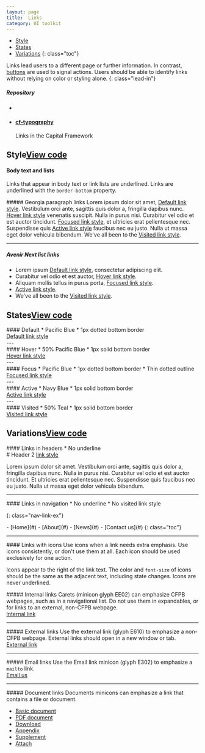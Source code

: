 ```yaml
---
layout: page
title:  Links
category: UI toolkit
---
```


- [Style](#style)
- [States](#states)
- [Variations](#variations)
{: class="toc"}

<div class="content-50 content-first">

Links lead users to a different page or further information. In contrast, <a href="/design-manual/ui-toolkit/buttons.html">buttons</a> are used to signal actions. Users should be able to identify links without relying on color or styling alone.
{: class="lead-in"}

</div>

<div class="content-50 content-last">
  <h5 class="repo-list-header">Repository</h5>
  <ul class="repo-list">
    <li>
      <span class="cf-icon cf-icon-github"></span>
    </li>
    <li>
      <a href="https://github.com/cfpb/cf-typography"><h4>cf-typography</h4></a>
      <p>Links in the Capital Framework</p>
    </li>
  </ul>
</div> 

<h2 id="style">Style<span class="cf-code-link"><a href="http://cfpb.github.io/cf-typography/docs/">View code <span class="cf-icon cf-icon-external-link"></span></a></span></h2>

<div class="content-33 content-first">

#### Body text and lists
Links that appear in body text or link lists are underlined. Links are underlined with the ```border-bottom``` property.
</div>

<div class="content-67 content-last">
##### Georgia paragraph links
Lorem ipsum dolor sit amet, <a href="#">Default link style</a>. Vestibulum orci ante, sagittis quis dolor a, fringilla dapibus nunc. <a href="#" class="hover">Hover link style</a> venenatis suscipit. Nulla in purus nisi. Curabitur vel odio et est auctor tincidunt. <a href="#" class="focus">Focused link style</a>, et ultricies erat pellentesque nec. Suspendisse quis <a href="#" class="active">Active link style</a> faucibus nec eu justo. Nulla ut massa eget dolor vehicula bibendum. We've all been to the <a href="#" class="visited">Visited link style</a>. 

---

##### Avenir Next list links
- Lorem ipsum <a href="#">Default link style</a>, consectetur adipiscing elit.
- Curabitur vel odio et est auctor, <a href="#" class="hover">Hover link style</a>.
- Aliquam mollis tellus in purus porta, <a href="#" class="focus">Focused link style</a>.
- <a href="#" class="active">Active link style</a>.
- We've all been to the <a href="#" class="visited">Visited link style</a>.
</div>


<h2 id="states">States<span class="cf-code-link"><a href="http://cfpb.github.io/cf-typography/docs/">View code <span class="cf-icon cf-icon-external-link"></span></a></span></h2>

<div class="content-33 content-first">
#### Default
* Pacific Blue
* 1px dotted bottom border
</div>

<div class="content-67 content-last regular-ex">
<a href="#">Default link style</a>
</div>
---

<div class="content-33 content-first">
#### Hover
* 50% Pacific Blue
* 1px solid bottom border
</div>
<div class="content-67 content-last regular-ex">
<a href="#" class="hover">Hover link style</a>
</div>
---

<div class="content-33 content-first">
#### Focus
* Pacific Blue
* 1px dotted bottom border
* Thin dotted outline
</div>
<div class="content-67 content-last regular-ex">
<a href="#" class="focus">Focused link style</a>
</div>
---

<div class="content-33 content-first">
#### Active
* Navy Blue
* 1px solid bottom border
</div>
<div class="content-67 content-last regular-ex">
<a href="#" class="active">Active link style</a>
</div>
---

<div class="content-33 content-first">
#### Visited
* 50% Teal
* 1px solid bottom border
</div>

<div class="content-67 content-last regular-ex">
<a href="#" class="visited">Visited link style</a>
</div>


<h2 id="variations">Variations<span class="cf-code-link"><a href="http://cfpb.github.io/cf-typography/docs/">View code <span class="cf-icon cf-icon-external-link"></span></a></span></h2>

<div class="content-33 content-first">
#### Links in headers
* No underline
</div>
<div class="content-67 content-last">
# Header 2 <a href="#">link style</a>

Lorem ipsum dolor sit amet. Vestibulum orci ante, sagittis quis dolor a, fringilla dapibus nunc. Nulla in purus nisi. Curabitur vel odio et est auctor tincidunt. Et ultricies erat pellentesque nec. Suspendisse quis faucibus nec eu justo. Nulla ut massa eget dolor vehicula bibendum. 
</div>

---

<div class="content-33 content-first">
#### Links in navigation
* No underline
* No visited link style
</div>

{: class="nav-link-ex"}
<div class="content-67 content-last">
- [Home](#)
- [About](#)
- [News](#)
- [Contact us](#)
{: class="toc"}
</div>

---

<div class="content-33 content-first">
#### Links with icons
Use icons when a link needs extra emphasis. Use icons consistently, or don't use them at all. Each icon should be used exclusively for one action.

Icons appear to the right of the link text. The color and ```font-size``` of icons should be the same as the adjacent text, including state changes. Icons are never underlined.
</div>

<div class="content-67 content-last">

<div class="content-50 content-first">
##### Internal links
Carets (minicon glyph EE02) can emphasize CFPB webpages, such as in a navigational list. Do not use them in expandables, or for links to an external, non-CFPB webpage. 
</div>
<div class="content-50 content-last regular-ex">
<a class="link-with-icon" href="#">Internal link <span class="cf-icon cf-icon-right"></span></a>
</div>

---

<div class="content-50 content-first">
##### External links
Use the external link (glyph E610) to emphasize a non-CFPB webpage. External links should open in a new window or tab.
</div>
<div class="content-50 content-last regular-ex">
<a class="link-with-icon" href="#">External link <span class="cf-icon cf-icon-external-link"></span></a>
</div>

---

<div class="content-50 content-first">
##### Email links
Use the Email link minicon (glyph E302) to emphasize a <code>mailto</code> link.
</div>
<div class="content-50 content-last regular-ex">
<a class="link-with-icon" href="#">Email us <span class="cf-icon cf-icon-email"></span></a>
</div>

---

<div class="content-50 content-first">
##### Document links
Documents minicons can emphasize a link that contains a file or document.
</div>
<div class="content-50 content-last regular-ex">
<ul class="list_links-minicons">
<li><a class="link-with-icon" href="#">Basic document <span class="cf-icon cf-icon-document"></span></a></li>
<li><a class="link-with-icon" href="#">PDF document <span class="cf-icon cf-icon-pdf"></span></a></li>
<li><a class="link-with-icon" href="#">Download <span class="cf-icon cf-icon-download"></span></a></li>
<li><a class="link-with-icon" href="#">Appendix <span class="cf-icon cf-icon-appendix"></span></a></li>
<li><a class="link-with-icon" href="#">Supplement <span class="cf-icon cf-icon-supplement"></span></a></li>
<li><a class="link-with-icon" href="#">Attach <span class="cf-icon cf-icon-attach"></span></a></li>
</ul>

</div>

</div>

